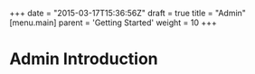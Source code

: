 +++
date = "2015-03-17T15:36:56Z"
draft = true
title = "Admin"
[menu.main]
  parent = 'Getting Started'
  weight = 10
+++

# Admin Introduction
